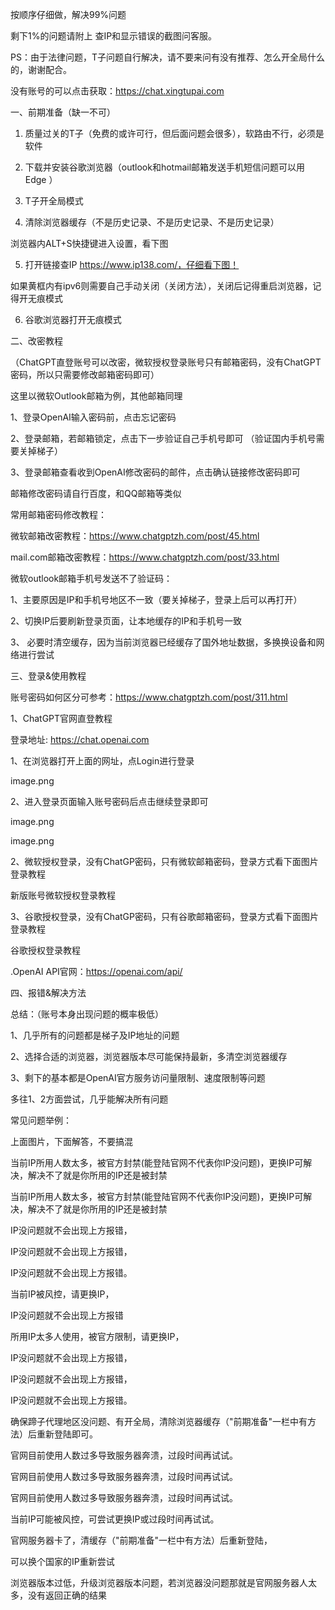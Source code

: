 按顺序仔细做，解决99%问题

剩下1%的问题请附上 查IP和显示错误的截图问客服。

PS：由于法律问题，T子问题自行解决，请不要来问有没有推荐、怎么开全局什么的，谢谢配合。

没有账号的可以点击获取：https://chat.xingtupai.com

一、前期准备（缺一不可）

1. 质量过关的T子（免费的或许可行，但后面问题会很多），软路由不行，必须是软件

2. 下载并安装谷歌浏览器（outlook和hotmail邮箱发送手机短信问题可以用Edge ）

3. T子开全局模式

4. 清除浏览器缓存（不是历史记录、不是历史记录、不是历史记录）

浏览器内ALT+S快捷键进入设置，看下图


5. 打开链接查IP https://www.ip138.com/，仔细看下图！


如果黄框内有ipv6则需要自己手动关闭（关闭方法），关闭后记得重启浏览器，记得开无痕模式

6. 谷歌浏览器打开无痕模式

二、改密教程

（ChatGPT直登账号可以改密，微软授权登录账号只有邮箱密码，没有ChatGPT密码，所以只需要修改邮箱密码即可）

这里以微软Outlook邮箱为例，其他邮箱同理

1、登录OpenAI输入密码前，点击忘记密码 

2、登录邮箱，若邮箱锁定，点击下一步验证自己手机号即可 （验证国内手机号需要关掉梯子）

3、登录邮箱查看收到OpenAI修改密码的邮件，点击确认链接修改密码即可

邮箱修改密码请自行百度，和QQ邮箱等类似

常用邮箱密码修改教程：

微软邮箱改密教程：https://www.chatgptzh.com/post/45.html

mail.com邮箱改密教程：https://www.chatgptzh.com/post/33.html


微软outlook邮箱手机号发送不了验证码：

1、主要原因是IP和手机号地区不一致（要关掉梯子，登录上后可以再打开）

2、切换IP后要刷新登录页面，让本地缓存的IP和手机号一致

3、 必要时清空缓存，因为当前浏览器已经缓存了国外地址数据，多换换设备和网络进行尝试



三、登录&使用教程

账号密码如何区分可参考：https://www.chatgptzh.com/post/311.html


1、ChatGPT官网直登教程


登录地址: https://chat.openai.com

1、在浏览器打开上面的网址，点Login进行登录

image.png

2、进入登录页面输入账号密码后点击继续登录即可

image.png

image.png



2、微软授权登录，没有ChatGP密码，只有微软邮箱密码，登录方式看下面图片登录教程

新版账号微软授权登录教程





3、谷歌授权登录，没有ChatGP密码，只有谷歌邮箱密码，登录方式看下面图片登录教程

谷歌授权登录教程


.OpenAI API官网：https://openai.com/api/


四、报错&解决方法

总结：（账号本身出现问题的概率极低）

1、几乎所有的问题都是梯子及IP地址的问题

2、选择合适的浏览器，浏览器版本尽可能保持最新，多清空浏览器缓存

3、剩下的基本都是OpenAI官方服务访问量限制、速度限制等问题

多往1、2方面尝试，几乎能解决所有问题

常见问题举例：

上面图片，下面解答，不要搞混


当前IP所用人数太多，被官方封禁(能登陆官网不代表你IP没问题)，更换IP可解决，解决不了就是你所用的IP还是被封禁


当前IP所用人数太多，被官方封禁(能登陆官网不代表你IP没问题)，更换IP可解决，解决不了就是你所用的IP还是被封禁

IP没问题就不会出现上方报错，

IP没问题就不会出现上方报错，

IP没问题就不会出现上方报错。


当前IP被风控，请更换IP，

IP没问题就不会出现上方报错


所用IP太多人使用，被官方限制，请更换IP，

IP没问题就不会出现上方报错，

IP没问题就不会出现上方报错，

IP没问题就不会出现上方报错。


确保蹄子代理地区没问题、有开全局，清除浏览器缓存（"前期准备"一栏中有方法）后重新登陆即可。


官网目前使用人数过多导致服务器奔溃，过段时间再试试。


官网目前使用人数过多导致服务器奔溃，过段时间再试试。


官网目前使用人数过多导致服务器奔溃，过段时间再试试。


当前IP可能被风控，可尝试更换IP或过段时间再试试。


官网服务器卡了，清缓存（"前期准备"一栏中有方法）后重新登陆，

可以换个国家的IP重新尝试


浏览器版本过低，升级浏览器版本问题，若浏览器没问题那就是官网服务器人太多，没有返回正确的结果
